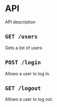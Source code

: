 # API

API description

## `GET /users`

Gets a list of users

## `POST /login`

Allows a user to log in.

## `GET /logout`

Allows a user to log out.

